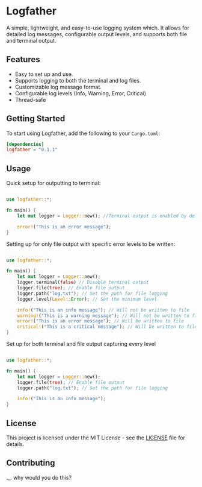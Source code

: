 # Logfather

A simple, lightweight, and easy-to-use logging system which. It allows for detailed log messages, configurable output levels, and supports both file and terminal output.

## Features
- Easy to set up and use.
- Supports logging to both the terminal and log files.
- Customizable log message format.
- Configurable log levels (Info, Warning, Error, Critical)
- Thread-safe

## Getting Started
To start using Logfather, add the following to your `Cargo.toml`:
```toml
[dependencies]
logfather = "0.1.1"
```

## Usage
Quick setup for outputting to terminal:
```rust

use logfather::*;

fn main() {
    let mut logger = Logger::new(); //Terminal output is enabled by default

    error!("This is an error message");
}
```
Setting up for only file output with specific error levels to be written:
```rust

use logfather::*;

fn main() {
    let mut logger = Logger::new();
    logger.terminal(false) // Disable terminal output 
    logger.file(true); // Enable file output
    logger.path("log.txt"); // Set the path for file logging
    logger.level(Level::Error); // Set the minimum level

    info!("This is an info message"); // Will not be written to file
    warning!("This is a warning message"); // Will not be written to file
    error!("This is an error message"); // Will be written to file
    critical!("This is a critical message"); // Will be written to file
}
```
Set up for both terminal and file output capturing every level
```rust

use logfather::*;

fn main() {
    let mut logger = Logger::new();
    logger.file(true); // Enable file output
    logger.path("log.txt"); // Set the path for file logging

    info!("This is an info message");
}
```

## License
This project is licensed under the MIT License - see the [LICENSE](LICENSE) file for details.

## Contributing
._. why would you do this?
